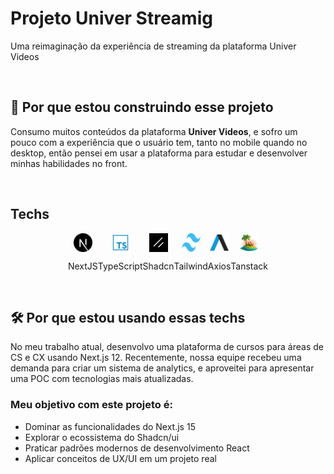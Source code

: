 <h1>Projeto Univer Streamig</h1>
<p>Uma reimaginação da experiência de streaming da plataforma Univer Videos</p>
</br>

<h2>🎯 Por que estou construindo esse projeto</h2>
<p>Consumo muitos conteúdos da plataforma <strong>Univer Videos</strong>, e sofro um pouco com a experiência que o
    usuário tem, tanto no mobile quando no desktop, então pensei em usar a plataforma para estudar e desenvolver minhas
    habilidades no front.</p>
</br>
<h2>Techs</h2>
<div style="width: 100%; display:flex; justify-content: center; align-items: center;">
    <div style="display: flex; flex-direction: column; align-items: center; justify-content: center;">
        <img style="width: 30px; height: 30px;" src="./public/icon-next.svg" alt="ícone do NextJS preto e branco">
        <p>NextJS</p>
    </div>
    <div style="display: flex; flex-direction: column; align-items: center; justify-content: center;">
        <img style="width: 30px; height: 30px;" src="./public/icon-typescript.png" alt="ícone do TypeScript">
        <p>TypeScript</p>
    </div>
    <div style="display: flex; flex-direction: column; align-items: center; justify-content: center;">
        <img style="width: 30px; height: 30px;" src="./public/icon-shadcn.png" alt="ícone do Shadcn">
        <p>Shadcn</p>
    </div>
    <div style="display: flex; flex-direction: column; align-items: center; justify-content: center;">
        <img style="width: 30px; height: 30px;" src="./public/icon-tailwind.png" alt="ícone do Tailwind">
        <p>Tailwind</p>
    </div>
    <div style="display: flex; flex-direction: column; align-items: center; justify-content: center;">
        <img style="width: 30px; height: 30px;" src="./public/icon-axios.webp" alt="ícone do Axios">
        <p>Axios</p>
    </div>
    <div style="display: flex; flex-direction: column; align-items: center; justify-content: center;">
        <img style="width: 30px; height: 30px;" src="./public/icons-tanstack.png" alt="ícone do Tanstack">
        <p>Tanstack</p>
    </div>
</div>
</br>
<h2>🛠️ Por que estou usando essas techs</h2>
<p>
    No meu trabalho atual, desenvolvo uma plataforma de cursos para áreas de CS e CX usando Next.js 12. Recentemente,
    nossa equipe recebeu uma demanda para criar um sistema de analytics, e aproveitei para apresentar uma POC com
    tecnologias mais atualizadas.
</p>

<h3>Meu objetivo com este projeto é:</h3>
<ul>
    <li>Dominar as funcionalidades do Next.js 15</li>
    <li>Explorar o ecossistema do Shadcn/ui</li>
    <li>Praticar padrões modernos de desenvolvimento React</li>
    <li>Aplicar conceitos de UX/UI em um projeto real</li>
</ul>
</br>